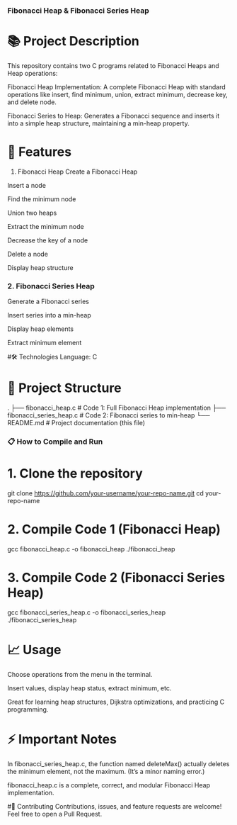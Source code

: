 ### Fibonacci Heap & Fibonacci Series Heap
# 📚 Project Description
This repository contains two C programs related to Fibonacci Heaps and Heap operations:

Fibonacci Heap Implementation: A complete Fibonacci Heap with standard operations like insert, find minimum, union, extract minimum, decrease key, and delete node.

Fibonacci Series to Heap: Generates a Fibonacci sequence and inserts it into a simple heap structure, maintaining a min-heap property.

# 🚀 Features
1. Fibonacci Heap
Create a Fibonacci Heap

Insert a node

Find the minimum node

Union two heaps

Extract the minimum node

Decrease the key of a node

Delete a node

Display heap structure

### 2. Fibonacci Series Heap
Generate a Fibonacci series

Insert series into a min-heap

Display heap elements

Extract minimum element

#🛠️ Technologies
Language: C


# 📂 Project Structure

.
├── fibonacci_heap.c         # Code 1: Full Fibonacci Heap implementation
├── fibonacci_series_heap.c  # Code 2: Fibonacci series to min-heap
└── README.md                # Project documentation (this file)
### 📋 How to Compile and Run
# 1. Clone the repository
git clone https://github.com/your-username/your-repo-name.git
cd your-repo-name
# 2. Compile Code 1 (Fibonacci Heap)
gcc fibonacci_heap.c -o fibonacci_heap
./fibonacci_heap

# 3. Compile Code 2 (Fibonacci Series Heap)
gcc fibonacci_series_heap.c -o fibonacci_series_heap
./fibonacci_series_heap

# 📈 Usage
Choose operations from the menu in the terminal.

Insert values, display heap status, extract minimum, etc.

Great for learning heap structures, Dijkstra optimizations, and practicing C programming.

# ⚡ Important Notes
In fibonacci_series_heap.c, the function named deleteMax() actually deletes the minimum element, not the maximum. (It’s a minor naming error.)

fibonacci_heap.c is a complete, correct, and modular Fibonacci Heap implementation.

#🤝 Contributing
Contributions, issues, and feature requests are welcome!
Feel free to open a Pull Request.




